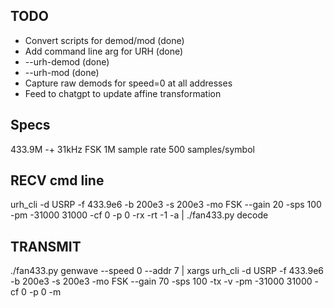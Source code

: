 TODO
----
- Convert scripts for demod/mod (done)
- Add command line arg for URH (done)
- --urh-demod (done)
- --urh-mod (done)
- Capture raw demods for speed=0 at all addresses
- Feed to chatgpt to update affine transformation

Specs
-----
433.9M
-+ 31kHz FSK
1M sample rate
500 samples/symbol

RECV cmd line
-------------
urh_cli -d USRP -f 433.9e6 -b 200e3 -s 200e3 -mo FSK --gain 20 -sps 100 -pm -31000 31000 -cf 0 -p 0 -rx -rt -1 -a | ./fan433.py decode

TRANSMIT
--------
./fan433.py genwave --speed 0 --addr 7 | xargs urh_cli -d USRP -f 433.9e6 -b 200e3 -s 200e3 -mo FSK --gain 70 -sps 100 -tx -v -pm -31000 31000 -cf 0 -p 0 -m

